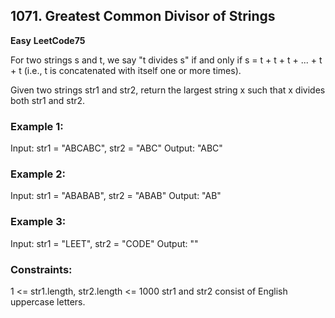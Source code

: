 ﻿## 1071. Greatest Common Divisor of Strings
**Easy**
**LeetCode75**

For two strings s and t, we say "t divides s" if and only if s = t + t + t + ... + t + t (i.e., t is concatenated with itself one or more times).

Given two strings str1 and str2, return the largest string x such that x divides both str1 and str2.


### Example 1:

Input: str1 = "ABCABC", str2 = "ABC"
Output: "ABC"

### Example 2:

Input: str1 = "ABABAB", str2 = "ABAB"
Output: "AB"

### Example 3:

Input: str1 = "LEET", str2 = "CODE"
Output: ""


### Constraints:

1 <= str1.length, str2.length <= 1000
str1 and str2 consist of English uppercase letters.

